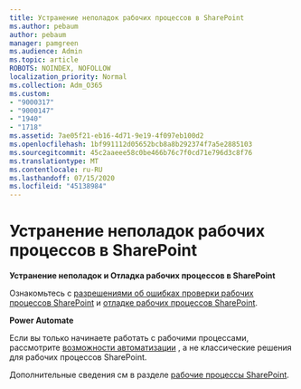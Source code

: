 ```yaml
---
title: Устранение неполадок рабочих процессов в SharePoint
ms.author: pebaum
author: pebaum
manager: pamgreen
ms.audience: Admin
ms.topic: article
ROBOTS: NOINDEX, NOFOLLOW
localization_priority: Normal
ms.collection: Adm_O365
ms.custom:
- "9000317"
- "9000147"
- "1940"
- "1718"
ms.assetid: 7ae05f21-eb16-4d71-9e19-4f097eb100d2
ms.openlocfilehash: 1bf991112d05652bcb8a8b292374f7a5e2885103
ms.sourcegitcommit: 45c2aaeee58c0be466b76c7f0cd71e796d3c8f76
ms.translationtype: MT
ms.contentlocale: ru-RU
ms.lasthandoff: 07/15/2020
ms.locfileid: "45138984"
---
```

# <a name="troubleshoot-workflows-in-sharepoint"></a>Устранение неполадок рабочих процессов в SharePoint

**Устранение неполадок и Отладка рабочих процессов в SharePoint**

Ознакомьтесь с [разрешениями об ошибках проверки рабочих процессов SharePoint](https://docs.microsoft.com/sharepoint/dev/general-development/troubleshooting-sharepoint-server-workflow-validation-errors-in-visio) и [отладке рабочих процессов SharePoint](https://docs.microsoft.com/sharepoint/dev/general-development/debugging-sharepoint-server-workflows).

**Power Automate**

Если вы только начинаете работать с рабочими процессами, рассмотрите [возможности автоматизации](https://docs.microsoft.com/power-automate/modern-approvals) , а не классические решения для рабочих процессов SharePoint.

Дополнительные сведения см в разделе [рабочие процессы SharePoint](https://docs.microsoft.com/alchemyinsights/sharepoint-workflows-retiring).

